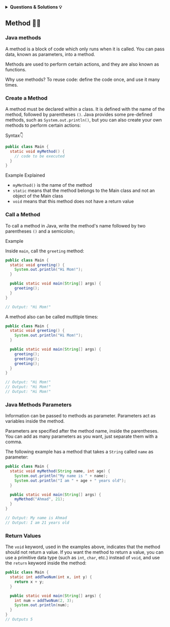 <details><summary><b>Questions & Solutions 💡</b></summary>

- [Q1](Q1/)
- [Q2](Q2/)

</details>

## Method 👩‍💻

### Java methods

A method is a block of code which only runs when it is called. You can pass data, known as parameters, into a method.

Methods are used to perform certain actions, and they are also known as functions.

Why use methods? To reuse code: define the code once, and use it many times.

### Create a Method

A method must be declared within a class. It is defined with the name of the method, followed by parentheses `()`. Java provides some pre-defined methods, such as `System.out.println()`, but you can also create your own methods to perform certain actions:

Syntax👇

```java
public class Main {
  static void myMethod() {
    // code to be executed
  }
}
```

Example Explained

- `myMethod()` is the name of the method
- `static` means that the method belongs to the Main class and not an object of the Main class
- `void` means that this method does not have a return value

### Call a Method

To call a method in Java, write the method's name followed by two parentheses `()` and a semicolon`;`

Example

Inside `main`, call the `greeting` method:

```java
public class Main {
  static void greeting() {
    System.out.println("Hi Mom!");
  }

  public static void main(String[] args) {
    greeting();
  }
}

// Output: "Hi Mom!"
```

A method also can be called mutltiple times:

```java
public class Main {
  static void greeting() {
    System.out.println("Hi Mom!");
  }

  public static void main(String[] args) {
    greeting();
    greeting();
    greeting();
  }
}

// Output: "Hi Mom!"
// Output: "Hi Mom!"
// Output: "Hi Mom!"
```

### Java Methods Parameters

Information can be passed to methods as parameter. Parameters act as variables inside the method.

Parameters are specified after the method name, inside the parentheses. You can add as many parameters as you want, just separate them with a comma.

The following example has a method that takes a `String` called `name` as parameter:

```java
public class Main {
  static void myMethod(String name, int age) {
    System.out.println("My name is " + name);
    System.out.println("I am " + age + " years old");
  }

  public static void main(String[] args) {
    myMethod("Ahmad", 21);
  }
}

// Output: My name is Ahmad
// Output: I am 21 years old
```

### Return Values

The `void` keyword, used in the examples above, indicates that the method should not return a value. If you want the method to return a value, you can use a primitive data type (such as `int`, `char`, etc.) instead of `void`, and use the `return` keyword inside the method:

```java
public class Main {
  static int addTwoNum(int x, int y) {
    return x + y;
  }

  public static void main(String[] args) {
    int num = addTwoNum(2, 3);
    System.out.println(num);
  }
}
// Outputs 5
```
